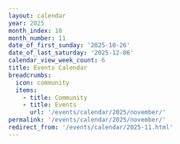 ```yaml
---
layout: calendar
year: 2025
month_index: 10
month_number: 11
date_of_first_sunday: '2025-10-26'
date_of_last_saturday: '2025-12-06'
calendar_view_week_count: 6
title: Events Calendar
breadcrumbs:
  icon: community
  items:
    - title: Community
    - title: Events
      url: '/events/calendar/2025/november/'
permalink: '/events/calendar/2025/november/'
redirect_from: '/events/calendar/2025-11.html'
---
```

